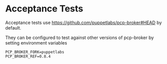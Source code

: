 # Acceptance Tests

Acceptance tests use https://github.com/puppetlabs/pcp-broker#HEAD by default.

They can be configured to test against other versions of pcp-broker by setting environment variables

    PCP_BROKER_FORK=puppetlabs
    PCP_BROKER_REF=0.8.4

